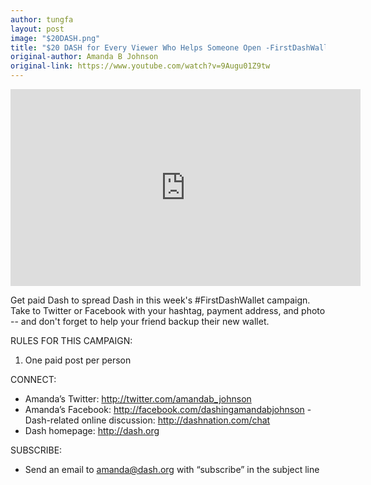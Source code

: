 ```yaml
---
author: tungfa
layout: post
image: "$20DASH.png"
title: "$20 DASH for Every Viewer Who Helps Someone Open -FirstDashWallet"
original-author: Amanda B Johnson
original-link: https://www.youtube.com/watch?v=9Augu01Z9tw
---
```

<iframe width="560" height="315" src="https://www.youtube.com/embed/9Augu01Z9tw" frameborder="0" allowfullscreen></iframe>

Get paid Dash to spread Dash in this week's #FirstDashWallet campaign. Take to Twitter or Facebook with your hashtag, payment address, and photo -- and don't forget to help your friend backup their new wallet.

RULES FOR THIS CAMPAIGN:

1. One paid post per person

CONNECT:

- Amanda’s Twitter: <http://twitter.com/amandab_johnson> 
- Amanda’s Facebook: <http://facebook.com/dashingamandabjohnson> - Dash-related online discussion: <http://dashnation.com/chat>
- Dash homepage: <http://dash.org>

SUBSCRIBE:

- Send an email to amanda@dash.org with “subscribe” in the subject line
